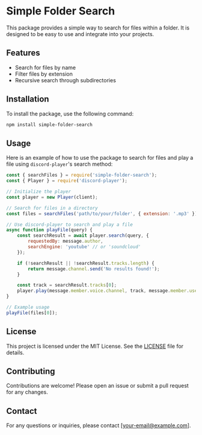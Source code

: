 # Simple Folder Search

This package provides a simple way to search for files within a folder. It is designed to be easy to use and integrate into your projects.

## Features

- Search for files by name
- Filter files by extension
- Recursive search through subdirectories

## Installation

To install the package, use the following command:

```bash
npm install simple-folder-search
```

## Usage

Here is an example of how to use the package to search for files and play a file using `discord-player`'s search method:

```javascript
const { searchFiles } = require('simple-folder-search');
const { Player } = require('discord-player');

// Initialize the player
const player = new Player(client);

// Search for files in a directory
const files = searchFiles('path/to/your/folder', { extension: '.mp3' });

// Use discord-player to search and play a file
async function playFile(query) {
    const searchResult = await player.search(query, {
        requestedBy: message.author,
        searchEngine: 'youtube' // or 'soundcloud'
    });

    if (!searchResult || !searchResult.tracks.length) {
        return message.channel.send('No results found!');
    }

    const track = searchResult.tracks[0];
    player.play(message.member.voice.channel, track, message.member.user);
}

// Example usage
playFile(files[0]);
```

## License

This project is licensed under the MIT License. See the [LICENSE](LICENSE) file for details.

## Contributing

Contributions are welcome! Please open an issue or submit a pull request for any changes.

## Contact

For any questions or inquiries, please contact [your-email@example.com].
